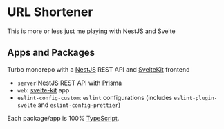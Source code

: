 # URL Shortener

This is more or less just me playing with NestJS and Svelte

## Apps and Packages

Turbo monorepo with a [NestJS](https://nestjs.com/) REST API and [SvelteKit](https://kit.svelte.dev/) frontend

- `server`:[NestJS](https://nestjs.com/) REST API with [Prisma](https://www.prisma.io/)
- `web`: [svelte-kit](https://kit.svelte.dev/) app
- `eslint-config-custom`: `eslint` configurations (includes `eslint-plugin-svelte` and `eslint-config-prettier`)

Each package/app is 100% [TypeScript](https://www.typescriptlang.org/).
